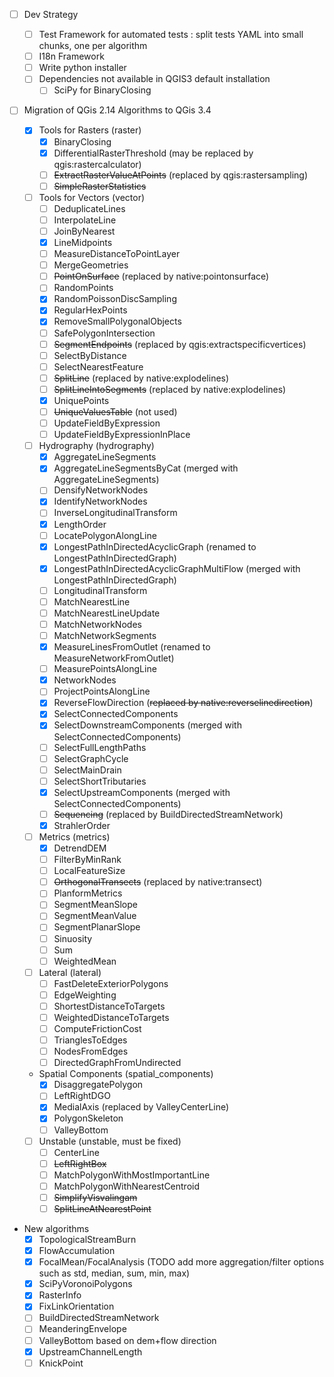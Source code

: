 * [ ] Dev Strategy
    * [ ] Test Framework for automated tests : split tests YAML into small chunks, one per algorithm
    * [ ] I18n Framework
    * [ ] Write python installer
    * [ ] Dependencies not available in QGIS3 default installation 
        * [ ] SciPy for BinaryClosing

* [ ] Migration of QGis 2.14 Algorithms to QGis 3.4

    * [x] Tools for Rasters (raster)
        * [x] BinaryClosing
        * [x] DifferentialRasterThreshold (may be replaced by qgis:rastercalculator)
        * [ ] ~~ExtractRasterValueAtPoints~~ (replaced by qgis:rastersampling)
        * [ ] ~~SimpleRasterStatistics~~

    * [ ] Tools for Vectors (vector)
        * [ ] DeduplicateLines
        * [ ] InterpolateLine
        * [ ] JoinByNearest
        * [x] LineMidpoints
        * [ ] MeasureDistanceToPointLayer
        * [ ] MergeGeometries
        * [ ] ~~PointOnSurface~~ (replaced by native:pointonsurface)
        * [ ] RandomPoints
        * [x] RandomPoissonDiscSampling
        * [x] RegularHexPoints
        * [x] RemoveSmallPolygonalObjects
        * [ ] SafePolygonIntersection
        * [ ] ~~SegmentEndpoints~~ (replaced by qgis:extractspecificvertices)
        * [ ] SelectByDistance
        * [ ] SelectNearestFeature
        * [ ] ~~SplitLine~~ (replaced by native:explodelines)
        * [ ] ~~SplitLineIntoSegments~~ (replaced by native:explodelines)
        * [x] UniquePoints
        * [ ] ~~UniqueValuesTable~~ (not used)
        * [ ] UpdateFieldByExpression
        * [ ] UpdateFieldByExpressionInPlace

    * [ ] Hydrography (hydrography)
        * [x] AggregateLineSegments
        * [x] AggregateLineSegmentsByCat (merged with AggregateLineSegments)
        * [ ] DensifyNetworkNodes
        * [x] IdentifyNetworkNodes
        * [ ] InverseLongitudinalTransform
        * [x] LengthOrder
        * [ ] LocatePolygonAlongLine
        * [x] LongestPathInDirectedAcyclicGraph (renamed to LongestPathInDirectedGraph)
        * [x] LongestPathInDirectedAcyclicGraphMultiFlow (merged with LongestPathInDirectedGraph)
        * [ ] LongitudinalTransform
        * [ ] MatchNearestLine
        * [ ] MatchNearestLineUpdate
        * [ ] MatchNetworkNodes
        * [ ] MatchNetworkSegments
        * [x] MeasureLinesFromOutlet (renamed to MeasureNetworkFromOutlet)
        * [ ] MeasurePointsAlongLine
        * [x] NetworkNodes
        * [ ] ProjectPointsAlongLine
        * [x] ReverseFlowDirection (~~replaced by native:reverselinedirection~~)
        * [x] SelectConnectedComponents
        * [x] SelectDownstreamComponents (merged with SelectConnectedComponents)
        * [ ] SelectFullLengthPaths
        * [ ] SelectGraphCycle
        * [ ] SelectMainDrain
        * [ ] SelectShortTributaries
        * [x] SelectUpstreamComponents (merged with SelectConnectedComponents)
        * [ ] ~~Sequencing~~ (replaced by BuildDirectedStreamNetwork)
        * [x] StrahlerOrder

    * [ ] Metrics (metrics)
        * [x] DetrendDEM
        * [ ] FilterByMinRank
        * [ ] LocalFeatureSize
        * [ ] ~~OrthogonalTransects~~ (replaced by native:transect)
        * [ ] PlanformMetrics
        * [ ] SegmentMeanSlope
        * [ ] SegmentMeanValue
        * [ ] SegmentPlanarSlope
        * [ ] Sinuosity
        * [ ] Sum
        * [ ] WeightedMean

    * [ ] Lateral (lateral)
        * [ ] FastDeleteExteriorPolygons
        * [ ] EdgeWeighting
        * [ ] ShortestDistanceToTargets
        * [ ] WeightedDistanceToTargets
        * [ ] ComputeFrictionCost
        * [ ] TrianglesToEdges
        * [ ] NodesFromEdges
        * [ ] DirectedGraphFromUndirected

    * Spatial Components (spatial_components)
        * [x] DisaggregatePolygon
        * [ ] LeftRightDGO
        * [x] MedialAxis (replaced by ValleyCenterLine)
        * [x] PolygonSkeleton
        * [ ] ValleyBottom

    * [ ] Unstable (unstable, must be fixed)
        * [ ] CenterLine
        * [ ] ~~LeftRightBox~~
        * [ ] MatchPolygonWithMostImportantLine
        * [ ] MatchPolygonWithNearestCentroid
        * [ ] ~~SimplifyVisvalingam~~
        * [ ] ~~SplitLineAtNearestPoint~~

* New algorithms
    * [x] TopologicalStreamBurn
    * [x] FlowAccumulation
    * [x] FocalMean/FocalAnalysis (TODO add more aggregation/filter options such as std, median, sum, min, max)
    * [x] SciPyVoronoiPolygons
    * [x] RasterInfo
    * [x] FixLinkOrientation
    * [ ] BuildDirectedStreamNetwork
    * [ ] MeanderingEnvelope
    * [ ] ValleyBottom based on dem+flow direction
    * [x] UpstreamChannelLength
    * [ ] KnickPoint
